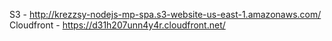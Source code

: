 S3 - http://krezzsy-nodejs-mp-spa.s3-website-us-east-1.amazonaws.com/
Cloudfront - https://d31h207unn4y4r.cloudfront.net/

